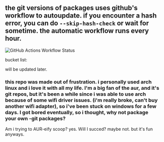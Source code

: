 ## the git versions of packages uses github's workflow to autoupdate. if you encounter a hash error, you can do `--skip-hash-check` or wait for sometime. the automatic workflow runs every hour.
![GitHub Actions Workflow Status](https://img.shields.io/github/actions/workflow/status/ingenarel/ingenarel-scoop-bucket/main.yml?style=for-the-badge&logo=githubactions&logoColor=ff0000&label=update%20checks&labelColor=000000)



bucket list:

will be updated later.
<!-- 1. [sheepit-autoupdater](https://www.sheepit-renderfarm.com/getstarted)    ![Scoop Version](https://img.shields.io/scoop/v/sheepit-autoupdater?bucket=https%3A%2F%2Fgithub.com%2Fingenarel%2Fingenarel-scoop-bucket&label=version) -->
<!---->
<!-- 3. [sheepit-jar](https://www.sheepit-renderfarm.com/getstarted)    ![Scoop Version](https://img.shields.io/scoop/v/sheepit-jar?bucket=https%3A%2F%2Fgithub.com%2Fingenarel%2Fingenarel-scoop-bucket&label=version) -->
<!---->
<!-- 4. [sheepit-git](https://gitlab.com/sheepitrenderfarm/client)    ![Scoop Version](https://img.shields.io/scoop/v/sheepit-git?bucket=https%3A%2F%2Fgithub.com%2Fingenarel%2Fingenarel-scoop-bucket&label=version) -->
<!--     - when installing this, if you see a gradle build error, saying java is not on path or something, it's a known bug with scoop, make sure your JAVA_HOME enviroment variable is set to the full path. and it should fix it. -->
<!---->
<!-- 5. [discordo-git](https://github.com/ayn2op/discordo)    ![Scoop Version](https://img.shields.io/scoop/v/discordo-git?bucket=https%3A%2F%2Fgithub.com%2Fingenarel%2Fingenarel-scoop-bucket&label=version) -->
<!---->
<!-- 6. [lazygit-git](https://github.com/jesseduffield/lazygit)    ![Scoop Version](https://img.shields.io/scoop/v/lazygit-git?bucket=https%3A%2F%2Fgithub.com%2Fingenarel%2Fingenarel-scoop-bucket&label=version) -->
<!---->
<!-- 7. [zoxide-git](https://github.com/ajeetdsouza/zoxide)    ![Scoop Version](https://img.shields.io/scoop/v/zoxide-git?bucket=https%3A%2F%2Fgithub.com%2Fingenarel%2Fingenarel-scoop-bucket&label=version) -->
<!--     - when installing this, you need to make sure that you have the windows sdk, and msvc build tools, you can install them by going to [this link](https://visualstudio.microsoft.com/visual-cpp-build-tools/), then either install full c++ dev guide, or you can also do a minimal install (still like 2-3 gigs or something), by selecting "individual components", then selecting windows sdk, and msvc build tools(the latest version should be the best) -->
<!---->
<!-- 8. [fzf-git](https://github.com/junegunn/fzf)    ![Scoop Version](https://img.shields.io/scoop/v/fzf-git?bucket=https%3A%2F%2Fgithub.com%2Fingenarel%2Fingenarel-scoop-bucket&label=version) -->
<!---->
<!-- 9. [gh-git](https://github.com/cli/cli)    ![Scoop Version](https://img.shields.io/scoop/v/gh-git?bucket=https%3A%2F%2Fgithub.com%2Fingenarel%2Fingenarel-scoop-bucket&label=version) -->
<!---->
<!-- 9. [glab-git](https://gitlab.com/gitlab-org/cli)    ![Scoop Version](https://img.shields.io/scoop/v/glab-git?bucket=https%3A%2F%2Fgithub.com%2Fingenarel%2Fingenarel-scoop-bucket&label=version) -->
<!---->
<!-- 10. [ripgrep-git](https://github.com/BurntSushi/ripgrep)    ![Scoop Version](https://img.shields.io/scoop/v/ripgrep-git?bucket=https%3A%2F%2Fgithub.com%2Fingenarel%2Fingenarel-scoop-bucket&label=version) -->
<!--     - when installing this, you need to make sure that you have the windows sdk, and msvc build tools, you can install them by going to [this link](https://visualstudio.microsoft.com/visual-cpp-build-tools/), then either install full c++ dev guide, or you can also do a minimal install (still like 2-3 gigs or something), by selecting "individual components", then selecting windows sdk, and msvc build tools(the latest version should be the best) -->
<!---->

### this repo was made out of frustration. i personally used arch linux and i love it with all my life. I'm a big fan of the aur, and it's git repos, but it's been a while since i was able to use arch because of some wifi driver issues. (i'm really broke, can't buy another wifi adapter), so i've been stuck on windows for a few days. I got bored eventually, so i thought, why not package your own -git packages?

Am i trying to AUR-eify scoop? yes. Will I succed? maybe not. but it's fun anyways.
